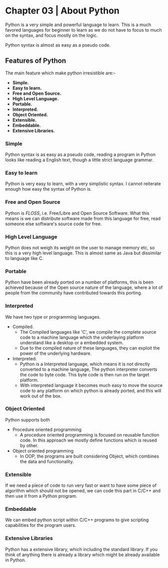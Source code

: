 # Chapter 03 | About Python #

Python is a very simple and powerful language to learn. This is a much favored languages for beginner to learn as we do not have to focus to much on the syntax, and focus mostly on the logic.

Python syntax is almost as easy as a pseudo code.


## Features of Python ##

The main feature which make python irresistible are:-

* **Simple.**
* **Easy to learn.**
* **Free and Open Source.**
* **High Level Language.**
* **Portable.**
* **Interpreted.**
* **Object Oriented.**
* **Extensible.**
* **Embeddable.**
* **Extensive Libraries.**

### Simple ###

Python syntax is as easy as a pseudo code, reading a program in Python looks like reading a English text, though a little strict language grammar.


### Easy to learn ###
Python is very easy to learn, with a very simplistic syntax. I cannot reiterate enough how easy the syntax of Python is.

### Free and Open Source ###
Python is *FLOSS*, i.e. Free/Libre and Open Source Software. What this means is we can distribute software made from this language for free, read someone else software's source code for free.

### High Level Language ###
Python does not weigh its weight on the user to manage memory etc, so this is a very high level language. This is almost same as Java but dissimilar to language like C.

### Portable ###
Python have been already ported on a number of platforms, this is been achieved because of the Open source nature of the language, where a lot of people from the community have contributed towards this porting.

### Interpreted ###

We have two type or programming languages.

* Compiled.
    - The Compiled languages like 'C', we compile the complete source code to a machine language which the underlaying platform understand like a desktop or a embedded system.
    - Due to the compiled nature of these languages, they can exploit the power of the underlying hardware.
* Interpreted.
    - Python is a Interpreted language, which means it is not directly converted to a machine language, The python interpreter converts the code to byte code. This byte code is then run on the target platform.
    - With interpreted language it becomes much easy to move the source code to any platform on which python is already ported, and this will work out of the box.

### Object Oriented ###
Python supports both

* Procedure oriented programming
    - A procedure oriented programming is focused on reusable function code. In this approach we mostly define functions which is reused by other.
* Object oriented programming
    - In OOP, the programs are built considering Object, which combines the data and functionality.

### Extensible ###
If we need a piece of code to run very fast or want to have some piece of algorithm which should not be opened, we can code this part in C/C++ and then use it from a Python program.

### Embeddable ###
We can embed python script within C/C++ programs to give scripting capabilities for the program users.

### Extensive Libraries ###

Python has a extensive library, which including the standard library. If you think of anything there is already a library which might be already available in Python.


